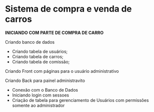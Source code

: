 # Sistema de compra e venda de carros

**INICIANDO COM PARTE DE COMPRA DE CARRO**

Criando banco de dados
- Criando tabela de usuários;
- Criando tabela de carros;
- Criando tabela de comissão;

Criando Front com páginas para o usuário administrativo

Criando Back para painel administravito
- Conexão com o Banco de Dados
- Iniciando login com sessoes
- Criação de tabela para gerenciamento de Usuários com permissões somente ao administrador